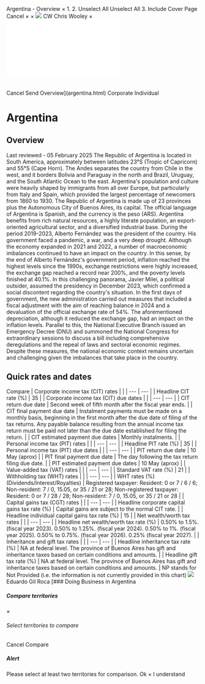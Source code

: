Argentina - Overview
×
1.
2.
Unselect All
Unselect All
3.
Include Cover Page
Cancel
×
×
![](-/media/world-wide-tax-summaries/attachments/global---chris-wooley.ashx%3Frev=ac5e5f3223b34096b1afc2a6009c7320&revision=ac5e5f32-23b3-4096-b1af-c2a6009c7320&hash=859B7ADC84DC2CBEC9760E9E6EE7DE6D0A8BFCDF)
CW
Chris Wooley
×
![](argentina.html)
######
Cancel
Send
Overview](argentina.html)
Corporate
Individual
# Argentina
## Overview
Last reviewed - 05 February 2025
The Republic of Argentina is located in South America, approximately between latitudes 23°S (Tropic of Capricorn) and 55°S (Cape Horn). The Andes separates the country from Chile in the west, and it borders Bolivia and Paraguay in the north and Brazil, Uruguay, and the South Atlantic Ocean to the east.
Argentina's population and culture were heavily shaped by immigrants from all over Europe, but particularly from Italy and Spain, which provided the largest percentage of newcomers from 1860 to 1930. The Republic of Argentina is made up of 23 provinces plus the Autonomous City of Buenos Aires, its capital. The official language of Argentina is Spanish, and the currency is the peso (ARS). Argentina benefits from rich natural resources, a highly literate population, an export-oriented agricultural sector, and a diversified industrial base.
During the period 2019-2023, Alberto Fernández was the president of the country. His government faced a pandemic, a war, and a very deep drought. Although the economy expanded in 2021 and 2022, a number of macroeconomic imbalances continued to have an impact on the country. In this sense, by the end of Alberto Fernández's government period, inflation reached the highest levels since the 1990s, exchange restrictions were highly increased, the exchange gap reached a record near 200%, and the poverty levels finished at 40.1%.
In this challenging panorama, Javier Milei, a political outsider, assumed the presidency in December 2023, which confirmed a social discontent regarding the country's situation. In the first days of government, the new administration carried out measures that included a fiscal adjustment with the aim of reaching balance in 2024 and a devaluation of the official exchange rate of 54%. The aforementioned depreciation, although it reduced the exchange gap, had an impact on the inflation levels. Parallel to this, the National Executive Branch issued an Emergency Decree (DNU) and summoned the National Congress for extraordinary sessions to discuss a bill including comprehensive deregulations and the repeal of laws and sectoral economic regimes. Despite these measures, the national economic context remains uncertain and challenging given the imbalances that take place in the country.
## Quick rates and dates
Compare
| Corporate income tax (CIT) rates | |
| --- | --- |
| Headline CIT rate (%) | 35 |
| Corporate income tax (CIT) due dates | |
| --- | --- |
| CIT return due date | Second week of fifth month after the fiscal year ends. |
| CIT final payment due date | Instalment payments must be made on a monthly basis, beginning in the first month after the due date of filing of the tax returns. Any payable balance resulting from the annual income tax return must be paid not later than the due date established for filing the return. |
| CIT estimated payment due dates | Monthly instalments. |
| Personal income tax (PIT) rates | |
| --- | --- |
| Headline PIT rate (%) | 35 |
| Personal income tax (PIT) due dates | |
| --- | --- |
| PIT return due date | 10 May (aprox) |
| PIT final payment due date | The day following the tax return filing due date. |
| PIT estimated payment due dates | 10 May (aprox) |
| Value-added tax (VAT) rates | |
| --- | --- |
| Standard VAT rate (%) | 21 |
| Withholding tax (WHT) rates | |
| --- | --- |
| WHT rates (%) (Dividends/Interest/Royalties) | Registered taxpayer:  Resident: 0 or 7 / 6 / 6;  Non-resident: 7 / 0, 15.05, or 35 / 21 or 28;  Non-registered taxpayer:  Resident: 0 or 7 / 28 / 28;  Non-resident: 7 / 0, 15.05, or 35 / 21 or 28 |
| Capital gains tax (CGT) rates | |
| --- | --- |
| Headline corporate capital gains tax rate (%) | Capital gains are subject to the normal CIT rate. |
| Headline individual capital gains tax rate (%) | 15 |
| Net wealth/worth tax rates | |
| --- | --- |
| Headline net wealth/worth tax rate (%) | 0.50% to 1.5%. (fiscal year 2023).  0.50% to 1.25%. (fiscal year 2024).  0.50% to 1%. (fiscal year 2025).  0.50% to 0.75%. (fiscal year 2026).  0.25% (fiscal year 2027). |
| Inheritance and gift tax rates | |
| --- | --- |
| Headline inheritance tax rate (%) | NA at federal level. The province of Buenos Aires has gift and inheritance taxes based on certain conditions and amounts. |
| Headline gift tax rate (%) | NA at federal level. The province of Buenos Aires has gift and inheritance taxes based on certain conditions and amounts. |
NP stands for Not Provided (i.e. the information is not currently provided in this chart)
![](-/media/world-wide-tax-summaries/argentinaeduardo-marcelo-gil-rocaargentina--eduardo-gil-rocajpg20210405172326090.ashx%3Frev=6df0b810142e4b40afac7ca1442c86ef&revision=6df0b810-142e-4b40-afac-7ca1442c86ef&hash=136BB899D3ADD84DB34467F55FA2ED79F47C48FB)
Eduardo Gil Roca
[### Doing Business in Argentina
##### Compare territories
×
###### Select territories to compare
#####
Cancel
Compare
##### Alert
Please select at least two territories for comparison.
Ok
×
I understand